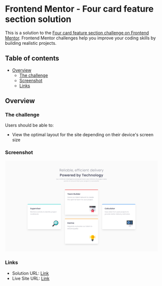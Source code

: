 # Frontend Mentor - Four card feature section solution

This is a solution to the [Four card feature section challenge on Frontend Mentor](https://www.frontendmentor.io/challenges/four-card-feature-section-weK1eFYK). Frontend Mentor challenges help you improve your coding skills by building realistic projects. 

## Table of contents

- [Overview](#overview)
  - [The challenge](#the-challenge)
  - [Screenshot](#screenshot)
  - [Links](#links)


## Overview

### The challenge

Users should be able to:

- View the optimal layout for the site depending on their device's screen size

### Screenshot

![](./screenshot.png)


### Links

- Solution URL: [Link](https://github.com/WestSopho/frontend-four-card-feature-section)
- Live Site URL: [Link](https://westsopho.github.io/frontend-four-card-feature-section)